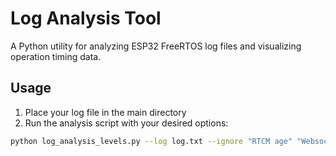 # Log Analysis Tool

A Python utility for analyzing ESP32 FreeRTOS log files and visualizing operation timing data.

## Usage

1. Place your log file in the main directory
2. Run the analysis script with your desired options:

```bash
python log_analysis_levels.py --log log.txt --ignore "RTCM age" "Websocket gnssMutex acq" "ntrip mutex acq" "ntripClientMutex hold (no data)" "gnssMutex hold" "gnssMutex take" --by-level